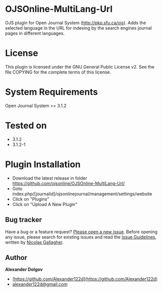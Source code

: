 # OJSOnline-MultiLang-Url

OJS plugin for Open Journal System (http://pkp.sfu.ca/ojs).
Adds the selected language in the URL for indexing by the search engines journal pages in different languages.


# License

This plugin is licensed under the GNU General Public License v2. See the file COPYING for the complete terms of this license.



# System Requirements

Open Journal System >= 3.1.2

# Tested on
+ 3.1.2
+ 3.1.2-1


# Plugin Installation
 - Download the latest release in folder https://github.com/ojsonline/OJSOnline-MultiLang-Url/
 - Goto index.php/[journalid]/ojsonlinejournal/management/settings/website
 - Click on "Plugins"
 - Click on "Upload A New Plugin"


## Bug tracker

Have a bug or a feature request? [Please open a new issue](https://github.com/ojsonline/OJSOnline-MultiLang-Url/issues). Before opening any issue, please search for existing issues and read the [Issue Guidelines](https://github.com/necolas/issue-guidelines), written by [Nicolas Gallagher](https://github.com/necolas/).



## Author

**Alexander Dolgov**

+ [https://github.com/Alexander122d](https://github.com/Alexander122d)
+ [alexander122d@gmail.com](mailto:alexander122d@gmail.com)
